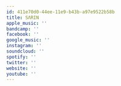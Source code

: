 ```yaml
---
id: 411e70d0-44ee-11e9-b43b-a97e9522b58b
title: SΛRIN
apple_music: ''
bandcamp: ''
facebook: ''
google_music: ''
instagram: ''
soundcloud: ''
spotify: ''
twitter: ''
website: ''
youtube: ''
---
```


